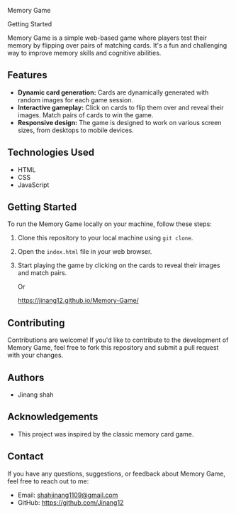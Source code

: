Memory Game

Getting Started

Memory Game is a simple web-based game where players test their memory by flipping over pairs of matching cards. It's a fun and challenging way to improve memory skills and cognitive abilities.

## Features

- **Dynamic card generation:** Cards are dynamically generated with random images for each game session.
- **Interactive gameplay:** Click on cards to flip them over and reveal their images. Match pairs of cards to win the game.
- **Responsive design:** The game is designed to work on various screen sizes, from desktops to mobile devices.

## Technologies Used

- HTML
- CSS
- JavaScript

## Getting Started

To run the Memory Game locally on your machine, follow these steps:

1. Clone this repository to your local machine using `git clone`.
2. Open the `index.html` file in your web browser.
3. Start playing the game by clicking on the cards to reveal their images and match pairs.

   Or

   https://jinang12.github.io/Memory-Game/
   

## Contributing

Contributions are welcome! If you'd like to contribute to the development of Memory Game, feel free to fork this repository and submit a pull request with your changes.

## Authors

- Jinang shah

## Acknowledgements

- This project was inspired by the classic memory card game.

## Contact

If you have any questions, suggestions, or feedback about Memory Game, feel free to reach out to me:

- Email: shahjinang1109@gmail.com
- GitHub: https://github.com/Jinang12
